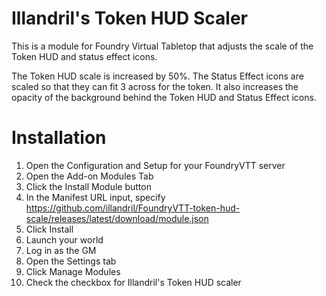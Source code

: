 # Illandril's Token HUD Scaler
This is a module for Foundry Virtual Tabletop that adjusts the scale of the Token HUD and status effect icons.

The Token HUD scale is increased by 50%. The Status Effect icons are scaled so that they can fit 3 across for the token. It also increases the opacity of the background behind the Token HUD and Status Effect icons.

# Installation
1. Open the Configuration and Setup for your FoundryVTT server
1. Open the Add-on Modules Tab
1. Click the Install Module button
1. In the Manifest URL input, specify https://github.com/illandril/FoundryVTT-token-hud-scale/releases/latest/download/module.json
1. Click Install
1. Launch your world
1. Log in as the GM
1. Open the Settings tab
1. Click Manage Modules
1. Check the checkbox for Illandril's Token HUD scaler
